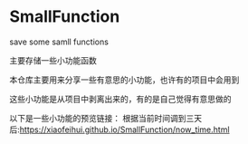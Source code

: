 # SmallFunction
save some samll functions

主要存储一些小功能函数

本仓库主要用来分享一些有意思的小功能，也许有的项目中会用到

这些小功能是从项目中剥离出来的，有的是自己觉得有意思做的

以下是一些小功能的预览链接：
根据当前时间调到三天后:https://xiaofeihui.github.io/SmallFunction/now_time.html
